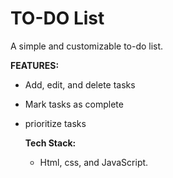 # TO-DO List
A simple and customizable to-do list.

**FEATURES:**
* Add, edit, and delete tasks
* Mark tasks as complete
* prioritize tasks

  **Tech Stack:**
  * Html, css, and JavaScript.
